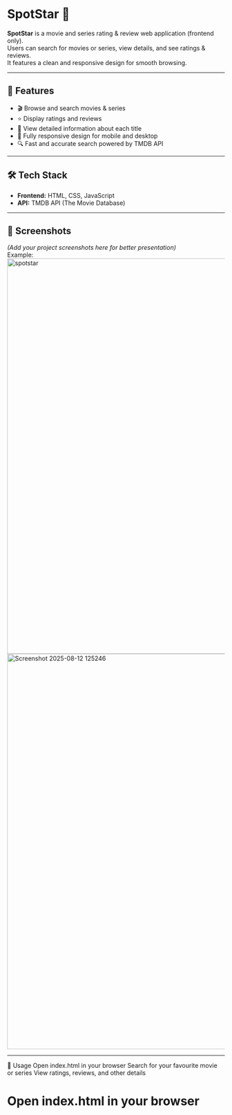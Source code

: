 # SpotStar 🎯

**SpotStar** is a movie and series rating & review web application (frontend only).  
Users can search for movies or series, view details, and see ratings & reviews.  
It features a clean and responsive design for smooth browsing.

---

## 🚀 Features
- 🎬 Browse and search movies & series  
- ⭐ Display ratings and reviews  
- 📝 View detailed information about each title  
- 📱 Fully responsive design for mobile and desktop  
- 🔍 Fast and accurate search powered by TMDB API  

---

## 🛠 Tech Stack
- **Frontend:** HTML, CSS, JavaScript  
- **API:** TMDB API (The Movie Database)  

---

## 📸 Screenshots
*(Add your project screenshots here for better presentation)*  
Example:  
<img width="1920" height="914" alt="spotstar" src="https://github.com/user-attachments/assets/c7ee1bb7-902a-4480-abd3-c86fba51c8e6" />
<img width="1920" height="914" alt="Screenshot 2025-08-12 125246" src="https://github.com/user-attachments/assets/2ef2fdc6-8729-4197-9607-bba9b0c3e2b6" />



---
📌 Usage
Open index.html in your browser
Search for your favourite movie or series
View ratings, reviews, and other details

# Open index.html in your browser
